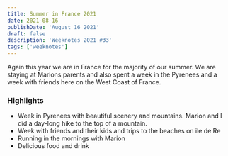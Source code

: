 ```yaml
---
title: Summer in France 2021
date: 2021-08-16
publishDate: 'August 16 2021'
draft: false
description: 'Weeknotes 2021 #33'
tags: ['weeknotes']
---
```


Again this year we are in France for the majority of our summer. We are staying at Marions parents and also spent a week in the Pyrenees and a week with friends here on the West Coast of France.

### Highlights

-   Week in Pyrenees with beautiful scenery and mountains. Marion and I did a day-long hike to the top of a mountain.
-   Week with friends and their kids and trips to the beaches on ile de Re
-   Running in the mornings with Marion
-   Delicious food and drink
